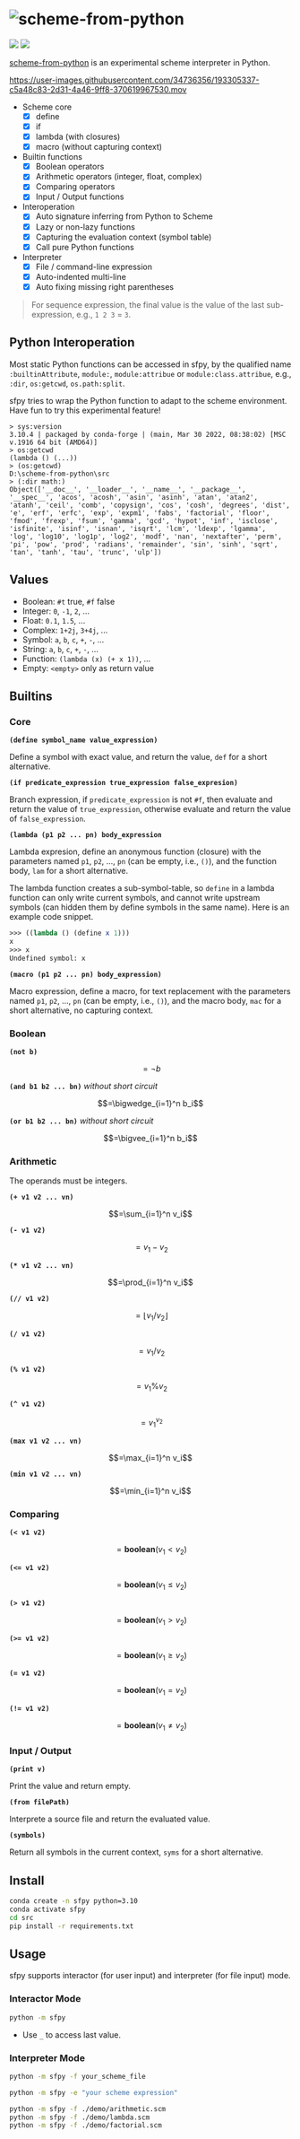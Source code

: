 # ![scheme-from-python](https://socialify.git.ci/StardustDL/scheme-from-python/image?description=1&font=Bitter&forks=1&issues=1&language=1&owner=1&pulls=1&stargazers=1&theme=Light "scheme-from-python")

[![](https://github.com/StardustDL/scheme-from-python/workflows/CI/badge.svg)](https://github.com/StardustDL/scheme-from-python/actions) [![](https://img.shields.io/github/license/StardustDL/scheme-from-python.svg)](https://github.com/StardustDL/coxbuild/blob/master/LICENSE)
<!--[![](https://img.shields.io/pypi/v/scheme-from-python)](https://pypi.org/project/scheme-from-python/) [![Downloads](https://pepy.tech/badge/scheme-from-python?style=flat)](https://pepy.tech/project/scheme-from-python)-->

[scheme-from-python](https://github.com/StardustDL/scheme-from-python) is an experimental scheme interpreter in Python.

https://user-images.githubusercontent.com/34736356/193305337-c5a48c83-2d31-4a46-9ff8-370619967530.mov

- Scheme core
  - [x] define
  - [x] if
  - [x] lambda (with closures)
  - [x] macro (without capturing context)
- Builtin functions
  - [x] Boolean operators
  - [x] Arithmetic operators (integer, float, complex)
  - [x] Comparing operators
  - [x] Input / Output functions
- Interoperation
  - [x] Auto signature inferring from Python to Scheme
  - [x] Lazy or non-lazy functions
  - [x] Capturing the evaluation context (symbol table)
  - [x] Call pure Python functions
- Interpreter
  - [x] File / command-line expression
  - [x] Auto-indented multi-line
  - [x] Auto fixing missing right parentheses

> For sequence expression, the final value is the value of the last sub-expression, e.g., `1 2 3` = `3`.

## Python Interoperation

Most static Python functions can be accessed in sfpy, by the qualified name `:builtinAttribute`, `module:`, `module:attribue` or `module:class.attribue`, e.g., `:dir`, `os:getcwd`, `os.path:split`.

sfpy tries to wrap the Python function to adapt to the scheme environment. Have fun to try this experimental feature!

```
> sys:version
3.10.4 | packaged by conda-forge | (main, Mar 30 2022, 08:38:02) [MSC v.1916 64 bit (AMD64)]
> os:getcwd
(lambda () (...))
> (os:getcwd)
D:\scheme-from-python\src
> (:dir math:)
Object(['__doc__', '__loader__', '__name__', '__package__', '__spec__', 'acos', 'acosh', 'asin', 'asinh', 'atan', 'atan2', 'atanh', 'ceil', 'comb', 'copysign', 'cos', 'cosh', 'degrees', 'dist', 'e', 'erf', 'erfc', 'exp', 'expm1', 'fabs', 'factorial', 'floor', 'fmod', 'frexp', 'fsum', 'gamma', 'gcd', 'hypot', 'inf', 'isclose', 'isfinite', 'isinf', 'isnan', 'isqrt', 'lcm', 'ldexp', 'lgamma', 'log', 'log10', 'log1p', 'log2', 'modf', 'nan', 'nextafter', 'perm', 'pi', 'pow', 'prod', 'radians', 'remainder', 'sin', 'sinh', 'sqrt', 'tan', 'tanh', 'tau', 'trunc', 'ulp'])
```

## Values

- Boolean: `#t` true, `#f` false
- Integer: `0`, `-1`, `2`, ...
- Float: `0.1`, `1.5`, ...
- Complex: `1+2j`, `3+4j`, ...
- Symbol: `a`, `b`, `c`, `+`, `-`, ...
- String: `a`, `b`, `c`, `+`, `-`, ...
- Function: `(lambda (x) (+ x 1))`, ...
- Empty: `<empty>` only as return value

## Builtins

### Core

**`(define symbol_name value_expression)`**

Define a symbol with exact value, and return the value, `def` for a short alternative.

**`(if predicate_expression true_expression false_expresion)`**

Branch expression, if `predicate_expression` is not `#f`, then evaluate and return the value of `true_expression`, otherwise evaluate and return the value of `false_expression`.

**`(lambda (p1 p2 ... pn) body_expression`**

Lambda expresion, define an anonymous function (closure) with the parameters named `p1`, `p2`, ..., `pn` (can be empty, i.e., `()`), and the function body, `lam` for a short alternative.

The lambda function creates a sub-symbol-table, so `define` in a lambda function can only write current symbols, and cannot write upstream symbols (can hidden them by define symbols in the same name). Here is an example code snippet.

```scheme
>>> ((lambda () (define x 1)))
x
>>> x
Undefined symbol: x
```

**`(macro (p1 p2 ... pn) body_expression)`**

Macro expression, define a macro, for text replacement with the parameters named `p1`, `p2`, ..., `pn` (can be empty, i.e., `()`), and the macro body, `mac` for a short alternative, no capturing context.

### Boolean

**`(not b)`**

$$=\neg b$$

**`(and b1 b2 ... bn)`** *without short circuit*

$$=\bigwedge_{i=1}^n b_i$$

**`(or b1 b2 ... bn)`** *without short circuit*

$$=\bigvee_{i=1}^n b_i$$

### Arithmetic

The operands must be integers.

**`(+ v1 v2 ... vn)`**

$$=\sum_{i=1}^n v_i$$

**`(- v1 v2)`**

$$=v_1 - v_2$$

**`(* v1 v2 ... vn)`**

$$=\prod_{i=1}^n v_i$$

**`(// v1 v2)`**

$$=\lfloor v_1 / v_2 \rfloor$$

**`(/ v1 v2)`**

$$=v_1 / v_2$$

**`(% v1 v2)`**

$$=v_1 \% v_2$$

**`(^ v1 v2)`**

$$=v_1^{v_2}$$

**`(max v1 v2 ... vn)`**

$$=\max_{i=1}^n v_i$$

**`(min v1 v2 ... vn)`**

$$=\min_{i=1}^n v_i$$

### Comparing

**`(< v1 v2)`**

$$=\textbf{boolean}(v_1 < v_2)$$

**`(<= v1 v2)`**

$$=\textbf{boolean}(v_1 \le v_2)$$

**`(> v1 v2)`**

$$=\textbf{boolean}(v_1 > v_2)$$

**`(>= v1 v2)`**

$$=\textbf{boolean}(v_1 \ge v_2)$$

**`(= v1 v2)`**

$$=\textbf{boolean}(v_1 = v_2)$$

**`(!= v1 v2)`**

$$=\textbf{boolean}(v_1 \ne v_2)$$

### Input / Output

**`(print v)`**

Print the value and return empty.

**`(from filePath)`**

Interprete a source file and return the evaluated value.

**`(symbols)`**

Return all symbols in the current context, `syms` for a short alternative.

## Install

```sh
conda create -n sfpy python=3.10
conda activate sfpy
cd src
pip install -r requirements.txt
```

## Usage

sfpy supports interactor (for user input) and interpreter (for file input) mode.

### Interactor Mode

```sh
python -m sfpy
```

- Use `_` to access last value.

### Interpreter Mode

```sh
python -m sfpy -f your_scheme_file

python -m sfpy -e "your scheme expression"

python -m sfpy -f ./demo/arithmetic.scm
python -m sfpy -f ./demo/lambda.scm
python -m sfpy -f ./demo/factorial.scm
```
